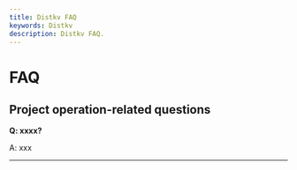 ```yaml
---
title: Distkv FAQ
keywords: Distkv
description: Distkv FAQ.
---
```


# FAQ

## Project operation-related questions

**Q: xxxx?**

A: xxx
 
---
